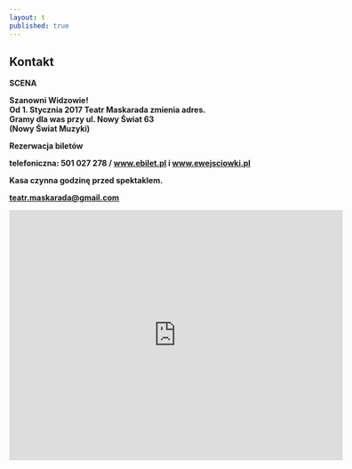 ```yaml
---
layout: t
published: true
---
```





## Kontakt

**SCENA** 

<b>Szanowni Widzowie!<br/>
Od 1. Stycznia 2017 Teatr Maskarada zmienia adres. <br/>
Gramy dla was przy ul. Nowy Świat 63<br/>
(Nowy Świat Muzyki)<b/><br/>

**Rezerwacja biletów** 

telefoniczna: 501 027 278  /  www.ebilet.pl i www.ewejsciowki.pl

Kasa czynna godzinę przed spektaklem.  

teatr.maskarada@gmail.com


<iframe width="600" height="450" frameborder="0" style="border:0" src="https://www.google.com/maps/embed/v1/place?q=Teatr+Maskarada+dla+dzieci&key=AIzaSyAj10GiD4y7BTXuxJbZHsQrkio4VBCvoXU" allowfullscreen></iframe>




<!--
Spektakle kwietniowe pokazujemy na scenie teatralnej <br />Domu Kultury Praga na ul. Dąbrowszczaków 2/4<br /><br />tel. 501 027 278

<br /><br />

<form target="_blank" method="get" action="http://maps.google.com/maps"> 
Wpisz po przecinku nazwę ulicy, z której do nas wyruszasz :
<input type="text" value="Warszawa," name="saddr">
<input type="hidden" value="Warszawa, Dąbrowszczaków 2" name="daddr">
<input type="submit" value=" Pokaż trasę ">
 </form>
 
<br />
-->
